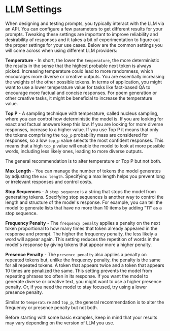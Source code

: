 # LLM Settings




When designing and testing prompts, you typically interact with the LLM via an API. You can configure a few parameters to get different results for your prompts. Tweaking these settings are important to improve reliability and desirability of responses and it takes  a bit of experimentation to figure out the proper settings for your use cases. Below are the common settings you will come across when using different LLM providers:

**Temperature** - In short, the lower the `temperature`, the more deterministic the results in the sense that the highest probable next token is always picked. Increasing temperature could lead to more randomness, which encourages more diverse or creative outputs. You are essentially increasing the weights of the other possible tokens. In terms of application, you might want to use a lower temperature value for tasks like fact-based QA to encourage more factual and concise responses. For poem generation or other creative tasks, it might be beneficial to increase the temperature value.

**Top P** - A sampling technique with temperature, called nucleus sampling, where you can control how deterministic the model is. If you are looking for exact and factual answers keep this low. If you are looking for more diverse responses, increase to a higher value. If you use Top P it means that only the tokens comprising the `top_p` probability mass are considered for responses, so a low `top_p` value selects the most confident responses. This means that a high `top_p` value will enable the model to look at more possible words, including less likely ones, leading to more diverse outputs. 

The general recommendation is to alter temperature or Top P but not both.

**Max Length** - You can manage the number of tokens the model generates by adjusting the `max length`. Specifying a max length helps you prevent long or irrelevant responses and control costs.

**Stop Sequences** - A `stop sequence` is a string that stops the model from generating tokens. Specifying stop sequences is another way to control the length and structure of the model's response. For example, you can tell the model to generate lists that have no more than 10 items by adding "11" as a stop sequence.

**Frequency Penalty** - The `frequency penalty` applies a penalty on the next token proportional to how many times that token already appeared in the response and prompt. The higher the frequency penalty, the less likely a word will appear again. This setting reduces the repetition of words in the model's response by giving tokens that appear more a higher penalty.

**Presence Penalty** - The `presence penalty` also applies a penalty on repeated tokens but, unlike the frequency penalty, the penalty is the same for all repeated tokens. A token that appears twice and a token that appears 10 times are penalized the same. This setting prevents the model from repeating phrases too often in its response. If you want the model to generate diverse or creative text, you might want to use a higher presence penalty. Or, if you need the model to stay focused, try using a lower presence penalty.

Similar to `temperature` and `top_p`, the general recommendation is to alter the frequency or presence penalty but not both.

Before starting with some basic examples, keep in mind that your results may vary depending on the version of LLM you use.


